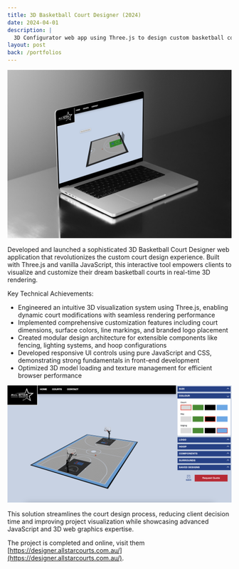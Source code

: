 ```yaml
---
title: 3D Basketball Court Designer (2024)
date: 2024-04-01
description: |
  3D Configurator web app using Three.js to design custom basketball court.
layout: post
back: /portfolios
---
```


<img src="/assets/images/portfolios/court.jpg" class="h-96 w-full object-cover"/>


Developed and launched a sophisticated 3D Basketball Court Designer web application that revolutionizes the custom court design experience. Built with Three.js and vanilla JavaScript, this interactive tool empowers clients to visualize and customize their dream basketball courts in real-time 3D rendering.

Key Technical Achievements:
- Engineered an intuitive 3D visualization system using Three.js, enabling dynamic court modifications with seamless rendering performance
- Implemented comprehensive customization features including court dimensions, surface colors, line markings, and branded logo placement
- Created modular design architecture for extensible components like fencing, lighting systems, and hoop configurations
- Developed responsive UI controls using pure JavaScript and CSS, demonstrating strong fundamentals in front-end development
- Optimized 3D model loading and texture management for efficient browser performance

<img src="/assets/images/portfolios/court-2.png" class="w-full"/>

This solution streamlines the court design process, reducing client decision time and improving project visualization while showcasing advanced JavaScript and 3D web graphics expertise.

The project is completed and online, visit them [https://designer.allstarcourts.com.au/](https://designer.allstarcourts.com.au/).
